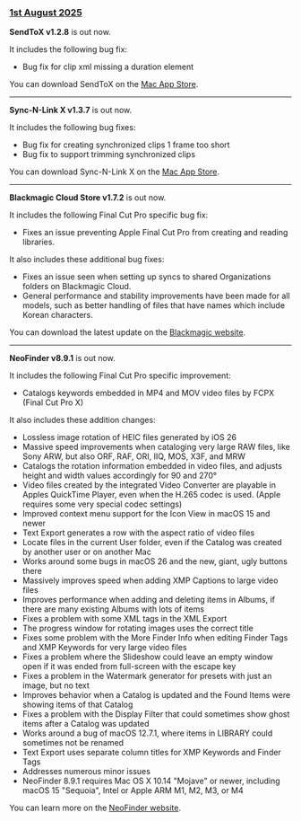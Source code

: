 ### [1st August 2025](/news/20250801)

**SendToX v1.2.8** is out now.

It includes the following bug fix:

- Bug fix for clip xml missing a duration element

You can download SendToX on the [Mac App Store](https://apps.apple.com/app/sendtox/id496926258).

---

**Sync-N-Link X v1.3.7** is out now.

It includes the following bug fixes:

- Bug fix for creating synchronized clips 1 frame too short
- Bug fix to support trimming synchronized clips

You can download Sync-N-Link X on the [Mac App Store](https://apps.apple.com/app/sync-n-link-x/id517599985).

---

**Blackmagic Cloud Store v1.7.2** is out now.

It includes the following Final Cut Pro specific bug fix:

- Fixes an issue preventing Apple Final Cut Pro from creating and reading libraries.

It also includes these additional bug fixes:

- Fixes an issue seen when setting up syncs to shared Organizations folders on Blackmagic Cloud.
- General performance and stability improvements have been made for all models, such as better handling of files that have names which include Korean characters.

You can download the latest update on the [Blackmagic website](https://www.blackmagicdesign.com/support/family/blackmagic-cloud-store).

---

**NeoFinder v8.9.1** is out now.

It includes the following Final Cut Pro specific improvement:

- Catalogs keywords embedded in MP4 and MOV video files by FCPX (Final Cut Pro X)

It also includes these addition changes:

- Lossless image rotation of HEIC files generated by iOS 26
- Massive speed improvements when cataloging very large RAW files, like Sony ARW, but also ORF, RAF, ORI, IIQ, MOS, X3F, and MRW
- Catalogs the rotation information embedded in video files, and adjusts height and width values accordingly for 90 and 270°
- Video files created by the integrated Video Converter are playable in Apples QuickTime Player, even when the H.265 codec is used. (Apple requires some very special codec settings)
- Improved context menu support for the Icon View in macOS 15 and newer
- Text Export generates a row with the aspect ratio of video files
- Locate files in the current User folder, even if the Catalog was created by another user or on another Mac
- Works around some bugs in macOS 26 and the new, giant, ugly buttons there
- Massively improves speed when adding XMP Captions to large video files
- Improves performance when adding and deleting items in Albums, if there are many existing Albums with lots of items
- Fixes a problem with some XML tags in the XML Export
- The progress window for rotating images uses the correct title
- Fixes some problem with the More Finder Info when editing Finder Tags and XMP Keywords for very large video files
- Fixes a problem where the Slideshow could leave an empty window open if it was ended from full-screen with the escape key
- Fixes a problem in the Watermark generator for presets with just an image, but no text
- Improves behavior when a Catalog is updated and the Found Items were showing items of that Catalog
- Fixes a problem with the Display Filter that could sometimes show ghost items after a Catalog was updated
- Works around a bug of macOS 12.7.1, where items in LIBRARY could sometimes not be renamed
- Text Export uses separate column titles for XMP Keywords and Finder Tags
- Addresses numerous minor issues
- NeoFinder 8.9.1 requires Mac OS X 10.14 "Mojave" or newer, including macOS 15 "Sequoia", Intel or Apple ARM M1, M2, M3, or M4

You can learn more on the [NeoFinder website](https://www.cdfinder.de).